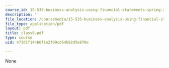 ```yaml
---
course_id: 15-535-business-analysis-using-financial-statements-spring-2003
description: ''
file_location: /coursemedia/15-535-business-analysis-using-financial-statements-spring-2003/473d1f144b6f1e2f09cd64b92d5e870e_class6.pdf
file_type: application/pdf
layout: pdf
title: class6.pdf
type: course
uid: 473d1f144b6f1e2f09cd64b92d5e870e

---
```

None